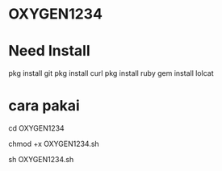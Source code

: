 # OXYGEN1234

# Need Install
pkg install git
pkg install curl
pkg install ruby
gem install lolcat

# cara pakai 

cd OXYGEN1234

chmod +x OXYGEN1234.sh

sh OXYGEN1234.sh
